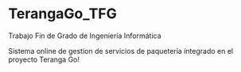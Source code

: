 # TerangaGo_TFG
Trabajo Fin de Grado de Ingeniería Informática

Sistema online de gestion de servicios de paquetería integrado en el proyecto Teranga Go!

